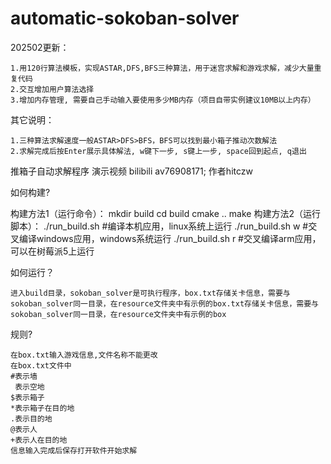 # automatic-sokoban-solver

202502更新：

    1.用120行算法模板，实现ASTAR,DFS,BFS三种算法，用于迷宫求解和游戏求解，减少大量重复代码
    2.交互增加用户算法选择
    3.增加内存管理, 需要自己手动输入要使用多少MB内存（项目自带实例建议10MB以上内存）

其它说明：

    1.三种算法求解速度一般ASTAR>DFS>BFS，BFS可以找到最小箱子推动次数解法
    2.求解完成后按Enter展示具体解法, w键下一步, s键上一步, space回到起点, q退出


推箱子自动求解程序
演示视频 bilibili av76908171;
作者hitczw

如何构建?

构建方法1（运行命令）：
    mkdir build
    cd build
    cmake ..
    make
构建方法2（运行脚本）：
    ./run_build.sh #编译本机应用，linux系统上运行
    ./run_build.sh w #交叉编译windows应用，windows系统运行
    ./run_build.sh r #交叉编译arm应用，可以在树莓派5上运行

如何运行？

    进入build目录，sokoban_solver是可执行程序，box.txt存储关卡信息，需要与sokoban_solver同一目录，在resource文件夹中有示例的box.txt存储关卡信息，需要与sokoban_solver同一目录，在resource文件夹中有示例的box

规则?
    
    在box.txt输入游戏信息,文件名称不能更改
    在box.txt文件中
    #表示墙
     表示空地
    $表示箱子
    *表示箱子在目的地
    .表示目的地
    @表示人
    +表示人在目的地
    信息输入完成后保存打开软件开始求解
